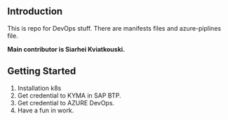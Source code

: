 ## Introduction 

This is repo for DevOps stuff. 
There are manifests files and azure-piplines file. 

 **Main contributor is Siarhei Kviatkouski.**

## Getting Started

1.	Installation k8s
2.	Get credential to KYMA in SAP BTP.
3.  Get credential to AZURE DevOps.
4.  Have a fun in work.

